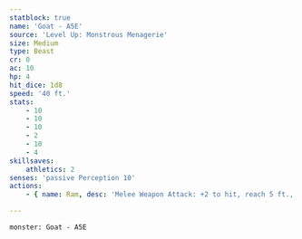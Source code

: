 ```yaml
---
statblock: true
name: 'Goat - A5E'
source: 'Level Up: Monstrous Menagerie'
size: Medium
type: Beast
cr: 0
ac: 10
hp: 4
hit_dice: 1d8
speed: '40 ft.'
stats:
    - 10
    - 10
    - 10
    - 2
    - 10
    - 4
skillsaves:
    athletics: 2
senses: 'passive Perception 10'
actions:
    - { name: Ram, desc: 'Melee Weapon Attack: +2 to hit, reach 5 ft., one target. Hit: 2 (1d4) bludgeoning damage. If the target is a creature and the goat moves at least 20 feet straight towards the target before the attack, the target takes an extra 2 (1d4) bludgeoning damage and makes a DC 10 Strength saving throw, falling prone on a failure.' }

---
```

```statblock
monster: Goat - A5E
```
